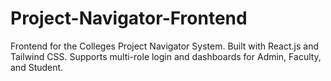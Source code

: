 # Project-Navigator-Frontend
Frontend for the Colleges Project Navigator System. Built with React.js and Tailwind CSS. Supports multi-role login and dashboards for Admin, Faculty, and Student.
